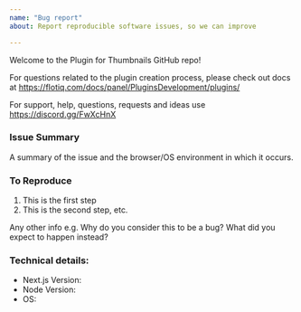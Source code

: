 ```yaml
---
name: "Bug report"
about: Report reproducible software issues, so we can improve

---
```


Welcome to the Plugin for Thumbnails GitHub repo!

For questions related to the plugin creation process, please check out docs at https://flotiq.com/docs/panel/PluginsDevelopment/plugins/

For support, help, questions, requests and ideas use https://discord.gg/FwXcHnX

### Issue Summary

A summary of the issue and the browser/OS environment in which it occurs.

### To Reproduce

1. This is the first step
2. This is the second step, etc.

Any other info e.g. Why do you consider this to be a bug? What did you expect to happen instead?

### Technical details:

* Next.js Version:
* Node Version:
* OS: